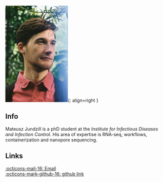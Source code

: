 ![Mateusz](images/Mateusz.png){: align=right }

## Info
Mateusz Jundzill is a phD student at the *Institute for Infectious Diseases and Infection Control*. His area of expertise is RNA-seq, workflows, containerization and nanopore sequencing. 

## Links
[:octicons-mail-16: Email](mailto:mateusz.jundzill@med.uni-jena.de)  
[:octicons-mark-github-16: github link](https://github.com/AggresiveHayBale)
